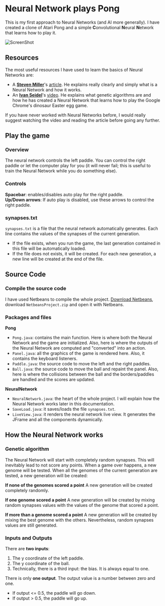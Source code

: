 # Neural Network plays Pong
This is my first approach to Neural Networks (and AI more generally). I have created a clone of Atari Pong and a simple **C**onvolutional **N**eural **N**etwork that learns how to play it.

![ScreenShot](http://i.imgur.com/e8b6W65.png)

## Resources
The most useful resources I have used to learn the basics of Neural Networks are:
* A **[Steven Miller](http://stevenmiller888.github.io/)**'s [article](http://stevenmiller888.github.io/mind-how-to-build-a-neural-network/). He explains really clearly and simply what is a Neural Network and how it works.
* An **[Ivan Seidel](https://github.com/ivanseidel)**'s [video](https://www.youtube.com/watch?v=P7XHzqZjXQs). He explains what genetic algorithms are and how he has created a Neural Network that learns how to play the Google Chrome's dinosaur Easter egg game.

If you have never worked with Neural Networks before, I would really suggest watching the video and reading the article before going any further.

## Play the game
### Overview
The neural network controls the left paddle. You can control the right paddle or let the computer play for you (it will never fail; this is useful to train the Neural Network while you do something else).

### Controls
**Spacebar**: enables/disables auto play for the right paddle.
<br />
**Up/Down arrows**: If auto play is disabled, use these arrows to control the right paddle.

### synapses.txt
`synapses.txt` is a file that the neural network automatically generates. Each line contains the values of the synapses of the current generation.
* If the file exists, when you run the game, the last generation contained in this file will be automatically loaded.
* If the file does not exists, it will be created. For each new generation, a new line will be created at the end of the file.

## Source Code
### Compile the source code
I have used Netbeans to compile the whole project. [Download Netbeans](https://netbeans.org/downloads/), download `NetbeansProject.zip` and open it with Netbeans.

### Packages and files
**Pong**
* `Pong.java`: contains the main function. Here is where both the Neural Network and the game are initialized. Also, here is where the outputs of the Neural Network are computed and "converted" into an action.
* `Panel.java`: all the graphics of the game is rendered here. Also, it contains the keyboard listeners.
* `Paddle.java`: the source code to move the left and the right paddles.
* `Ball.java`: the source code to move the ball and repaint the panel. Also, here is where the collisions between the ball and the borders/paddles are handled and the scores are updated.

**NeuralNetwork**
* `NeuralNetwork.java`: the heart of the whole project. I will explain how the Neural Network works later in this documentation.
* `SaveLoad.java`: it saves/loads the file `synapses.txt`.
* `LiveView.java`: it renders the neural network live view. It generates the JFrame and all the components dynamically.

## How the Neural Network works
### Genetic algorithm
The Neural Network will start with completely random synapses. This will inevitably lead to not score any points. When a game over happens, a new genome will be tested. When all the genomes of the current generation are tested, a new generation will be created:

**If none of the genomes scored a point**
A new generation will be created completely randomly.

**If one genome scored a point**
A new generation will be created by mixing random synapses values with the values of the genome that scored a point.

**If more than a genome scored a point**
 A new generation will be created by mixing the best genome with the others. Nevertheless, random synapses values are still generated.

### Inputs and Outputs
There are **two inputs**:
1. The y coordinate of the left paddle.
2. The y coordinate of the ball.
3. Technically, there is a third input: the bias. It is always equal to one.

There is only **one output**. The output value is a number between zero and one.
* If output <= 0.5, the paddle will go down.
* If output > 0.5, the paddle will go up.
